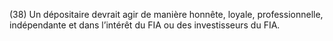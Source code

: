 (38) Un dépositaire devrait agir de manière honnête, loyale, professionnelle, indépendante et dans l’intérêt du FIA ou des investisseurs du FIA.
